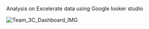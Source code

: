 Analysis on Excelerate data using Google looker studio


![Team_3C_Dashboard_IMG](https://github.com/VedantDhamale/Excelerate_Internship_Dashboard-/assets/66168936/7d0ec3b5-b93f-4cc6-9c6c-73928bd56f72)

